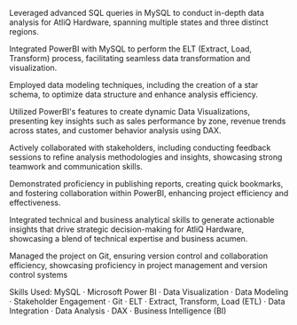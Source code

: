 Leveraged advanced SQL queries in MySQL to conduct in-depth data analysis for AtliQ Hardware, spanning multiple states and three distinct regions.

Integrated PowerBI with MySQL to perform the ELT (Extract, Load, Transform) process, facilitating seamless data transformation and visualization.

Employed data modeling techniques, including the creation of a star schema, to optimize data structure and enhance analysis efficiency.

Utilized PowerBI's features to create dynamic Data Visualizations, presenting key insights such as sales performance by zone, revenue trends across states, and customer behavior analysis using DAX.

Actively collaborated with stakeholders, including conducting feedback sessions to refine analysis methodologies and insights, showcasing strong teamwork and communication skills.

Demonstrated proficiency in publishing reports, creating quick bookmarks, and fostering collaboration within PowerBI, enhancing project efficiency and effectiveness.

Integrated technical and business analytical skills to generate actionable insights that drive strategic decision-making for AtliQ Hardware, showcasing a blend of technical expertise and business acumen.

Managed the project on Git, ensuring version control and collaboration efficiency, showcasing proficiency in project management and version control systems

Skills Used: MySQL · Microsoft Power BI · Data Visualization · Data Modeling · Stakeholder Engagement · Git · ELT · Extract, Transform, Load (ETL) · Data Integration · Data Analysis · DAX · Business Intelligence (BI)
